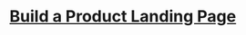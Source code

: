 # [Build a Product Landing Page](https://www.freecodecamp.org/learn/2022/responsive-web-design/build-a-survey-form-project/build-a-product-landing-page)

